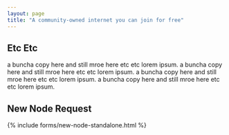 ```yaml
---
layout: page
title: "A community-owned internet you can join for free"
---
```


## Etc Etc

a buncha copy here and still mroe here etc etc lorem ipsum.
a buncha copy here and still mroe here etc etc lorem ipsum.
a buncha copy here and still mroe here etc etc lorem ipsum.
a buncha copy here and still mroe here etc etc lorem ipsum.

<div id="new-node-standalone">
  <h2>New Node Request</h2>
  {% include forms/new-node-standalone.html %}
</div>
